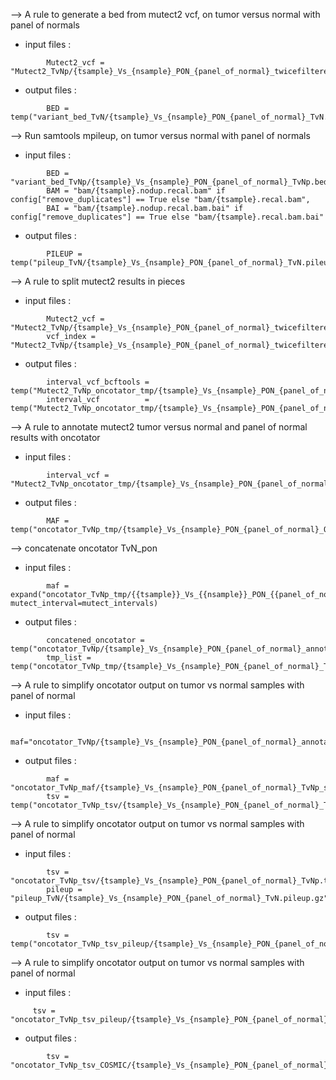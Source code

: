 --> A rule to generate a bed from mutect2 vcf, on tumor versus normal with panel of normals

- input files : 
```
        Mutect2_vcf = "Mutect2_TvNp/{tsample}_Vs_{nsample}_PON_{panel_of_normal}_twicefiltered_TvNp.vcf.gz"
```
- output files :
```
        BED = temp("variant_bed_TvN/{tsample}_Vs_{nsample}_PON_{panel_of_normal}_TvN.bed")
```
-->  Run samtools mpileup, on tumor versus normal with panel of normals

- input files :
```
        BED = "variant_bed_TvNp/{tsample}_Vs_{nsample}_PON_{panel_of_normal}_TvNp.bed",
        BAM = "bam/{tsample}.nodup.recal.bam" if config["remove_duplicates"] == True else "bam/{tsample}.recal.bam",
        BAI = "bam/{tsample}.nodup.recal.bam.bai" if config["remove_duplicates"] == True else "bam/{tsample}.recal.bam.bai"
```
- output files :
```
        PILEUP = temp("pileup_TvN/{tsample}_Vs_{nsample}_PON_{panel_of_normal}_TvN.pileup.gz")
```

-->  A rule to split mutect2 results in pieces

- input files : 
```
        Mutect2_vcf = "Mutect2_TvNp/{tsample}_Vs_{nsample}_PON_{panel_of_normal}_twicefiltered_TvNp.vcf.gz",
        vcf_index = "Mutect2_TvNp/{tsample}_Vs_{nsample}_PON_{panel_of_normal}_twicefiltered_TvNp.vcf.gz.tbi"
```
- output files :
```
        interval_vcf_bcftools = temp("Mutect2_TvNp_oncotator_tmp/{tsample}_Vs_{nsample}_PON_{panel_of_normal}_TvNp_ON_{interval}_bcftools.vcf.gz"),
        interval_vcf          = temp("Mutect2_TvNp_oncotator_tmp/{tsample}_Vs_{nsample}_PON_{panel_of_normal}_TvNp_ON_{interval}.vcf.gz")
```

--> A rule to annotate mutect2 tumor versus normal and panel of normal results with oncotator  

- input files : 
```
        interval_vcf = "Mutect2_TvNp_oncotator_tmp/{tsample}_Vs_{nsample}_PON_{panel_of_normal}_TvNp_ON_{interval}.vcf.gz"
```
- output files :
```
        MAF = temp("oncotator_TvNp_tmp/{tsample}_Vs_{nsample}_PON_{panel_of_normal}_ON_{interval}_annotated_TvNp.TCGAMAF")
```

--> concatenate oncotator TvN_pon

- input files : 
```
        maf = expand("oncotator_TvNp_tmp/{{tsample}}_Vs_{{nsample}}_PON_{{panel_of_normal}}_ON_{mutect_interval}_annotated_TvNp.TCGAMAF", mutect_interval=mutect_intervals)
```
- output files :
```
        concatened_oncotator = temp("oncotator_TvNp/{tsample}_Vs_{nsample}_PON_{panel_of_normal}_annotated_TvNp.TCGAMAF"),
        tmp_list = temp("oncotator_TvNp_tmp/{tsample}_Vs_{nsample}_PON_{panel_of_normal}_TvNp_oncotator_tmp.list")
```

--> A rule to simplify oncotator output on tumor vs normal samples with panel of normal

- input files : 
```
        maf="oncotator_TvNp/{tsample}_Vs_{nsample}_PON_{panel_of_normal}_annotated_TvNp.TCGAMAF"
```
- output files :
```
        maf = "oncotator_TvNp_maf/{tsample}_Vs_{nsample}_PON_{panel_of_normal}_TvNp_selection.TCGAMAF",
        tsv = temp("oncotator_TvNp_tsv/{tsample}_Vs_{nsample}_PON_{panel_of_normal}_TvNp.tsv")
```

--> A rule to simplify oncotator output on tumor vs normal samples with panel of normal

- input files : 
```
        tsv = "oncotator_TvNp_tsv/{tsample}_Vs_{nsample}_PON_{panel_of_normal}_TvNp.tsv",
        pileup = "pileup_TvN/{tsample}_Vs_{nsample}_PON_{panel_of_normal}_TvN.pileup.gz"
```
- output files :
```
        tsv = temp("oncotator_TvNp_tsv_pileup/{tsample}_Vs_{nsample}_PON_{panel_of_normal}_TvNp_with_pileup.tsv")
```

--> A rule to simplify oncotator output on tumor vs normal samples with panel of normal

- input files : 
```
     tsv = "oncotator_TvNp_tsv_pileup/{tsample}_Vs_{nsample}_PON_{panel_of_normal}_TvNp_with_pileup.tsv"
```
- output files :
```
        tsv = "oncotator_TvNp_tsv_COSMIC/{tsample}_Vs_{nsample}_PON_{panel_of_normal}_TvNp_with_COSMIC.tsv"
```

